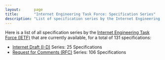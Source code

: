 ```yaml
---
layout:      page
title:       "Internet Engineering Task Force: Specification Series"
description: "List of specification series by the Internet Engineering Task Force (IETF/)"
---
```


Here is a list of all specification series by the [Internet Engineering Task Force (IETF)](http://www.ietf.org/) that are currently available, for a total of 131 specifications:

  * [Internet Draft (I-D)](I-D/) Series: 25 Specifications
  * [Request for Comments (RFC)](RFC/) Series: 106 Specifications
